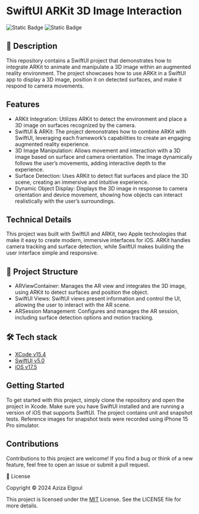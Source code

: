 # SwiftUI ARKit 3D Image Interaction

![Static Badge](https://img.shields.io/badge/v5.0-maker?label=swift&color=orange) ![Static Badge](https://img.shields.io/badge/IOS-maker?label=platforms&color=blue)

## 📝 Description
This repository contains a SwiftUI project that demonstrates how to integrate ARKit to animate and manipulate a 3D image within an augmented reality environment. The project showcases how to use ARKit in a SwiftUI app to display a 3D image, position it on detected surfaces, and make it respond to camera movements.

## Features
- ARKit Integration: Utilizes ARKit to detect the environment and place a 3D image on surfaces recognized by the camera.
- SwiftUI & ARKit: The project demonstrates how to combine ARKit with SwiftUI, leveraging each framework’s capabilities to create an engaging augmented reality experience.
- 3D Image Manipulation: Allows movement and interaction with a 3D image based on surface and camera orientation. The image dynamically follows the user’s movements, adding interactive depth to the experience.
- Surface Detection: Uses ARKit to detect flat surfaces and place the 3D scene, creating an immersive and intuitive experience.
- Dynamic Object Display: Displays the 3D image in response to camera orientation and device movement, showing how objects can interact realistically with the user’s surroundings.

## Technical Details
This project was built with SwiftUI and ARKit, two Apple technologies that make it easy to create modern, immersive interfaces for iOS. ARKit handles camera tracking and surface detection, while SwiftUI makes building the user interface simple and responsive.

## 📂 Project Structure
- ARViewContainer: Manages the AR view and integrates the 3D image, using ARKit to detect surfaces and position the object.
- SwiftUI Views: SwiftUI views present information and control the UI, allowing the user to interact with the AR scene.
- ARSession Management: Configures and manages the AR session, including surface detection options and motion tracking.


## 🛠 Tech stack

* [XCode v15.4](https://developer.apple.com/xcode/)
* [SwiftUI v5.0](https://developer.apple.com/documentation/swiftui)
* [iOS v17.5](https://www.apple.com/befr/ios/ios-17/)

## Getting Started

To get started with this project, simply clone the repository and open the project in Xcode. Make sure you have SwiftUI installed and are running a version of iOS that supports SwiftUI.
The project contains unit and snapshot tests. Reference images for snapshot tests were recorded using iPhone 15 Pro simulator.

## Contributions

Contributions to this project are welcome! If you find a bug or think of a new feature, feel free to open an issue or submit a pull request.

📄 License

Copyright © 2024 Aziza Elgoul

This project is licensed under the [MIT](https://opensource.org/license/mit) License. See the LICENSE file for more details.

